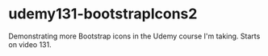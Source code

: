 # udemy131-bootstrapIcons2
Demonstrating more Bootstrap icons in the Udemy course I'm taking. Starts on video 131.
